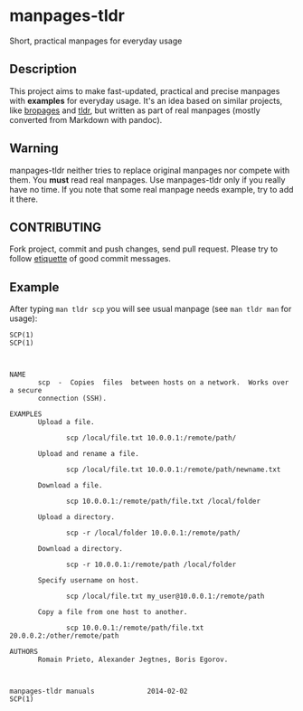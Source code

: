 manpages-tldr
=============

Short, practical manpages for everyday usage

Description
-----------

This project aims to make fast-updated, practical and precise manpages with
**examples** for everyday usage. It's an idea based on similar projects, like
[bropages](http://bropages.org/) and [tldr](https://github.com/rprieto/tldr),
but written as part of real manpages (mostly converted from Markdown with
pandoc).

Warning
-------

manpages-tldr neither tries to replace original manpages nor compete with them.
You **must** read real manpages. Use manpages-tldr only if you really have no
time. If you note that some real manpage needs example, try to add it there.

CONTRIBUTING
------------

Fork project, commit and push changes, send pull request.
Please try to follow
[etiquette](http://tbaggery.com/2008/04/19/a-note-about-git-commit-messages.html)
of good commit messages.

Example
-------

After typing `man tldr scp` you will see usual manpage (see `man tldr man` for
usage):

    SCP(1)                                                                  SCP(1)
    
    
    
    NAME
           scp  -  Copies  files  between hosts on a network.  Works over a secure
           connection (SSH).
    
    EXAMPLES
           Upload a file.
    
                  scp /local/file.txt 10.0.0.1:/remote/path/
    
           Upload and rename a file.
    
                  scp /local/file.txt 10.0.0.1:/remote/path/newname.txt
    
           Download a file.
    
                  scp 10.0.0.1:/remote/path/file.txt /local/folder
    
           Upload a directory.
    
                  scp -r /local/folder 10.0.0.1:/remote/path/
    
           Download a directory.
    
                  scp -r 10.0.0.1:/remote/path /local/folder
    
           Specify username on host.
    
                  scp /local/file.txt my_user@10.0.0.1:/remote/path
    
           Copy a file from one host to another.
    
                  scp 10.0.0.1:/remote/path/file.txt 20.0.0.2:/other/remote/path
    
    AUTHORS
           Romain Prieto, Alexander Jegtnes, Boris Egorov.
    
    
    
    manpages-tldr manuals             2014-02-02                            SCP(1)
